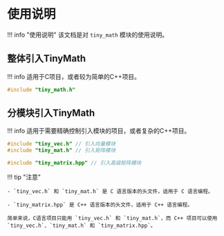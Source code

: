 # 使用说明

!!! info "使用说明"
    该文档是对 `tiny_math` 模块的使用说明。

## 整体引入TinyMath

!!! info
    适用于C项目，或者较为简单的C++项目。

```c
#include "tiny_math.h"
```

## 分模块引入TinyMath

!!! info
    适用于需要精确控制引入模块的项目，或者复杂的C++项目。

```c
#include "tiny_vec.h" // 引入向量模块
#include "tiny_mat.h" // 引入矩阵模块
```

```cpp
#include "tiny_matrix.hpp" // 引入高级矩阵模块
```

!!! tip "注意"

    - `tiny_vec.h` 和 `tiny_mat.h` 是 C 语言版本的头文件，适用于 C 语言编程。

    - `tiny_matrix.hpp` 是 C++ 语言版本的头文件，适用于 C++ 语言编程。

    简单来说，C语言项目只能用 `tiny_vec.h` 和 `tiny_mat.h`，而 C++ 项目可以使用 `tiny_vec.h`、`tiny_mat.h` 和 `tiny_matrix.hpp`。